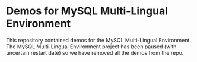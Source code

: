 # Demos for MySQL Multi-Lingual Environment

This repository contained demos for the MySQL Multi-Lingual Environment. The MySQL Multi-Lingual Environment project has been paused (with uncertain restart date) so we have removed all the demos from the repo. 
